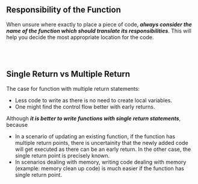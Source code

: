 ## Responsibility of the Function

When unsure where exactly to place a piece of code, ***always consider the name of the function which should translate its responsibilities***. This will help you decide the most appropriate location for the code.

<br>
<br>

## Single Return vs Multiple Return 

The case for function with multiple return statements:
* Less code to write as there is no need to create local variables.
* One might find the control flow better with early returns.

Although ***it is better to write functions with single return statements***, because
* In a scenario of updating an existing function, if the function has multiple return points, there is uncertainity that the newly added code will get executed as there can be an early return. In the other case, the single return point is precisely known.
* In scenarios dealing with memory, writing code dealing with memory (example: memory clean up code) is much easier if the function has single return point.
